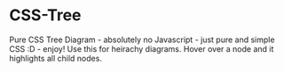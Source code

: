 CSS-Tree
========

Pure CSS Tree Diagram - absolutely no Javascript - just pure and simple CSS :D - enjoy!
Use this for heirachy diagrams. Hover over a node and it highlights all child nodes.
